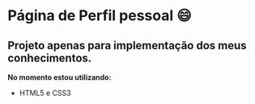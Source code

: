 # Página de Perfil pessoal :smile:
## Projeto apenas para implementação dos meus conhecimentos.
**No momento estou utilizando:**
 - HTML5 e CSS3 
